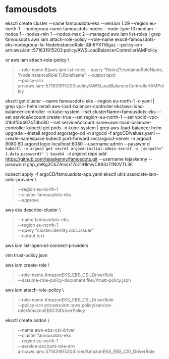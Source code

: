 # famousdots
eksctl create cluster   --name famousdots-eks   --version 1.29   --region eu-north-1   --nodegroup-name famousdots-nodes   --node-type t3.medium   --nodes 1   --nodes-min 1   --nodes-max 2   --managed
aws iam list-roles | grep famousdots
aws iam attach-role-policy   --role-name eksctl-famousdots-eks-nodegroup-fa-NodeInstanceRole-jQh6YKTl6gaz   --policy-arn arn:aws:iam::571631915203:policy/AWSLoadBalancerControllerIAMPolicy
 
or
aws iam attach-role-policy \
>   --role-name $(aws iam list-roles --query "Roles[?contains(RoleName, 'NodeInstanceRole')].RoleName" --output text) \
>   --policy-arn arn:aws:iam::571631915203:policy/AWSLoadBalancerControllerIAMPolicy
 
eksctl get cluster --name famousdots-eks --region eu-north-1 -o yaml | grep vpc-
helm install aws-load-balancer-controller eks/aws-load-balancer-controller   -n kube-system   --set clusterName=famousdots-eks   --set serviceAccount.create=true   --set region=eu-north-1   --set vpcId=vpc-01b3f5b467473bc80   --set serviceAccount.name=aws-load-balancer-controller
kubectl get pods -n kube-system | grep aws-load-balancer
helm upgrade --install argocd argo/argo-cd -n argocd -f argoCD/values.yaml --create-namespace
kubectl port-forward svc/argocd-server -n argocd 8080:80
argocd login localhost:8080 --username admin --passwor
d `kubectl -n argocd get secret argocd-initial-admin-secret -o jsonpath="{.data.password}" | base64 -d`
argocd repo add https://github.com/tejaskenny/famosdots.git --username tejaskenny --password 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
 
 
kubectl apply -f argoCD/famousdots-app.yaml
eksctl utils associate-iam-oidc-provider \
>   --region eu-north-1 \
>   --cluster famousdots-eks \
>   --approve

aws eks describe-cluster \
>   --name famousdots-eks \
>   --region eu-north-1 \
>   --query "cluster.identity.oidc.issuer" \
>   --output text

 
aws iam list-open-id-connect-providers
 
vim trust-policy.json
 
aws iam create-role \
>   --role-name AmazonEKS_EBS_CSI_DriverRole \
>   --assume-role-policy-document file://trust-policy.json

 
 
aws iam attach-role-policy \
>   --role-name AmazonEKS_EBS_CSI_DriverRole \
>   --policy-arn arn:aws:iam::aws:policy/service-role/AmazonEBSCSIDriverPolicy

 
eksctl create addon \
>   --name aws-ebs-csi-driver \
>   --cluster famousdots-eks \
>   --region eu-north-1 \
>   --service-account-role-arn arn:aws:iam::571631915203:role/AmazonEKS_EBS_CSI_DriverRole
 
